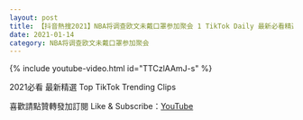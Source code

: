 ```yaml
---
layout: post
title: 【抖音熱搜2021】NBA将调查欧文未戴口罩参加聚会 1 TikTok Daily 最新必看精選合集2021 01 14
date: 2021-01-14
category: NBA将调查欧文未戴口罩参加聚会
---
```


{% include youtube-video.html id="TTCzlAAmJ-s" %}

2021必看 最新精選 Top TikTok Trending Clips

喜歡請點贊轉發加訂閱 Like & Subscribe：[YouTube](https://www.youtube.com/channel/UCAoR7VcanIPd04uEq_GIylA/videos)

